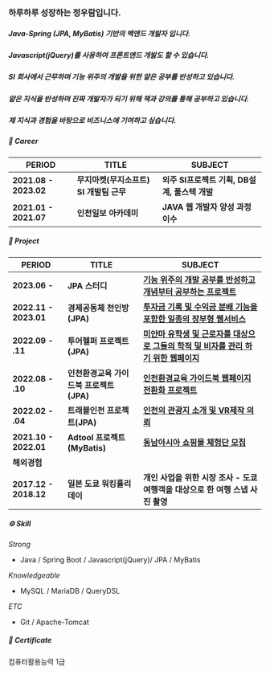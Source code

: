 ### 하루하루 성장하는 **정우람**입니다.

##### Java-Spring (JPA, MyBatis) 기반의 백엔드 개발자 입니다.
##### Javascript(jQuery)를 사용하여 프론트엔드 개발도 할 수 있습니다.
##### SI 회사에서 근무하며 기능 위주의 개발을 위한 얕은 공부를 반성하고 있습니다.
##### 얕은 지식을 반성하며 진짜 개발자가 되기 위해 책과 강의를 통해 공부하고 있습니다.
##### 제 지식과 경험을 바탕으로 비즈니스에 기여하고 싶습니다.

##### 🏢 Career

| PERIOD | TITLE | SUBJECT |
| ------- | ------- | ------- | 
| **2021.08 - 2023.02** | **무지마켓(무지소프트) SI 개발팀 근무** | **외주 SI프로젝트 기획, DB설계, 풀스택 개발** |
| **2021.01 - 2021.07** | **인천일보 아카데미** | **JAVA 웹 개발자 양성 과정 이수** |

##### 📄 Project  

| PERIOD | TITLE | SUBJECT |
| ------- | ------- | -------|
| **2023.06 -** | **JPA 스터디** | [**기능 위주의 개발 공부를 반성하고 개념부터 공부하는 프로젝트**](https://github.com/maroowj/jpaStudy) |
| **2022.11 - 2023.01** | **경제공동체 천인방(JPA)** | [**투자금 기록 및 수익금 분배 기능을 포함한 일종의 장부형 웹서비스**](https://github.com/maroowj/profitDivision) |
| **2022.09 - .11** | **투어헬퍼 프로젝트(JPA)** | [**미얀마 유학생 및 근로자를 대상으로 그들의 학적 및 비자를 관리 하기 위한 웹페이지**](https://github.com/maroowj/tourHelper) | 
| **2022.08 - .10** | **인천환경교육 가이드북 프로젝트(JPA)** | [**인천환경교육 가이드북 웹페이지 전환화 프로젝트**](https://github.com/maroowj/ecoEdu) |
| **2022.02 - .04** | **트래블인천 프로젝트(JPA)** | [**인천의 관광지 소개 및 VR제작 의뢰**](https://github.com/maroowj/travelIncheon) |
| **2021.10 - 2022.01** | **Adtool 프로젝트(MyBatis)** | [**동남아시아 쇼핑몰 체험단 모집**](https://github.com/maroowj/adtool) |
| **해외경험** | | |
| **2017.12 - 2018.12** | **일본 도쿄 워킹홀리데이** | **개인 사업을 위한 시장 조사 - 도쿄 여행객을 대상으로 한 여행 스냅 사진 촬영** |

##### ⚙️ Skill  
*Strong*
* Java / Spring Boot / Javascript(jQuery)/ JPA / MyBatis

*Knowledgeable*
* MySQL / MariaDB / QueryDSL

*ETC*
* Git / Apache-Tomcat

##### 📜 Certificate
컴퓨터활용능력 1급 
